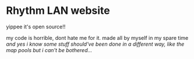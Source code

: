 # Rhythm LAN website
yippee it's open source!!


my code is horrible, dont hate me for it. made all by myself in my spare time\
*and yes i know some stuff should've been done in a different way, like the map pools
but i can't be bothered...*
